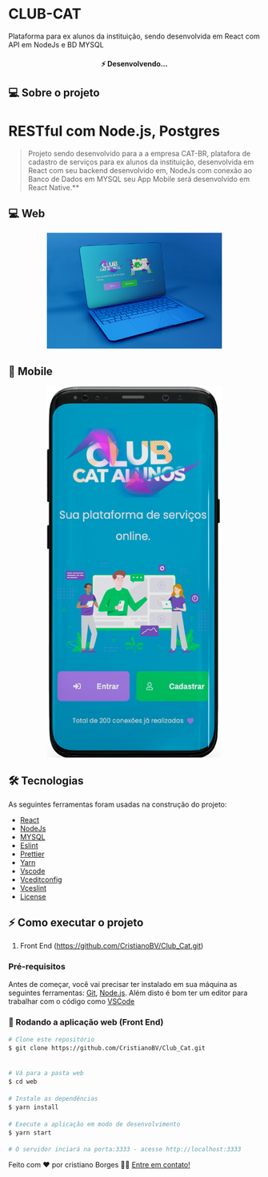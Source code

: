 # CLUB-CAT

Plataforma para ex alunos da instituição, sendo desenvolvida em React com API em NodeJs e BD MYSQL

<h4 align="center">
 ⚡️ Desenvolvendo...
</h4>

## 💻 Sobre o projeto

# RESTful com Node.js, Postgres

> Projeto sendo desenvolvido para a a empresa CAT-BR, platafora de cadastro de serviços para ex alunos da instituição, desenvolvida em React com seu backend desenvolvido em, NodeJs com conexão ao Banco de Dados em MYSQL
> seu App Mobile será desenvolvido em React Native.\*\*

## 💻 Web

<p align="center">
  <img src="./screens/web_club.png" width="350" title="hover text">
</p>

<!-- ![SignIn Page](./screen/web_club.png) -->

## 📱 Mobile

<!-- ![SignIn Page](./screen/web_club.png) -->
<p align="center">
  <img src="./screens/club_mobile.png" width="350" title="hover text">
</p>


## 🛠 Tecnologias

As seguintes ferramentas foram usadas na construção do projeto:

- [React][reactjs]
- [NodeJs][nodejs]
- [MYSQL][mysql]
- [Eslint][eslint]
- [Prettier][prettier]
- [Yarn][yarn]
- [Vscode][vscode]
- [Vceditconfig][vceditconfig]
- [Vceslint][vceslint]
- [License][license]

## ⚡️ Como executar o projeto

1. Front End (https://github.com/CristianoBV/Club_Cat.git)

### Pré-requisitos

Antes de começar, você vai precisar ter instalado em sua máquina as seguintes ferramentas:
[Git](https://git-scm.com), [Node.js][nodejs].
Além disto é bom ter um editor para trabalhar com o código como [VSCode][vscode]

### 🧭 Rodando a aplicação web (Front End)

```bash
# Clone este repositório
$ git clone https://github.com/CristianoBV/Club_Cat.git


# Vá para a pasta web
$ cd web

# Instale as dependências
$ yarn install

# Execute a aplicação em modo de desenvolvimento
$ yarn start

# O servidor inciará na porta:3333 - acesse http://localhost:3333
```


Feito com ❤️ por cristiano Borges 👋🏽 [Entre em contato!](https://www.linkedin.com/in/cristianobv/)

[eslint]: https://eslint.org/
[prettier]: https://prettier.io/
[reactjs]: https://reactjs.org
[nodejs]: https://nodejs.org
[mysql]: https://www.mysql.com/
[yarn]: https://yarnpkg.com/
[vscode]: https://code.visualstudio.com/
[vceditconfig]: https://marketplace.visualstudio.com/items?itemName=EditorConfig.EditorConfig
[license]: https://github.com/CristianoBV/privacy_policy
[vceslint]: https://marketplace.visualstudio.com/items?itemName=dbaeumer.vscode-eslint
